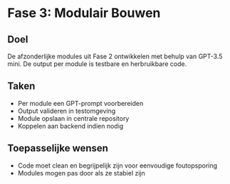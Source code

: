 # Fase 3: Modulair Bouwen

## Doel
De afzonderlijke modules uit Fase 2 ontwikkelen met behulp van GPT-3.5 mini. De output per module is testbare en herbruikbare code.

## Taken
- Per module een GPT-prompt voorbereiden
- Output valideren in testomgeving
- Module opslaan in centrale repository
- Koppelen aan backend indien nodig

## Toepasselijke wensen
- Code moet clean en begrijpelijk zijn voor eenvoudige foutopsporing
- Modules mogen pas door als ze stabiel zijn